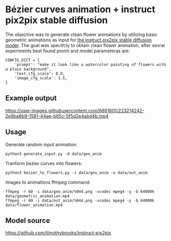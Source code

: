 # Bézier curves animation + instruct pix2pix stable diffusion

The objective was to generate clean flower animations by utilizing basic geometric animations as input for [the instruct pix2pix stable diffusion model](https://github.com/timothybrooks/instruct-pix2pix). The goal was specifcly to obtain clean flower animation, after sevral experiments best found promt and model parameteras are:

```
CONFIG_DICT = {
    'prompt': "make it look like a watercolor painting of flowers with a plain background",
    'text_cfg_scale': 8.0,
    'image_cfg_scale': 1.5,
}
```

## Example output

https://user-images.githubusercontent.com/6661601/223214242-2e9ba6b9-1581-44ae-b65c-5f5d2e4abd4b.mp4


## Usage

Generate random input animation:
```
python3 generate_input.py -d data/geo_anim
```

Tranform bezier curves into flowers:
```
python3 bezier_to_flowers.py -i data/geo_anim -o data/out_anim
```

Images to animations ffmpeg command:
```
ffmpeg -r 60 -i data/geo_anim/%04d.png -vcodec mpeg4 -y -b 64000k  data/geometric_animation.mp4
ffmpeg -r 60 -i data/out_anim/%04d.png -vcodec mpeg4 -y -b 64000k  data/flower_animation.mp4
```

## Model source
https://github.com/timothybrooks/instruct-pix2pix 

